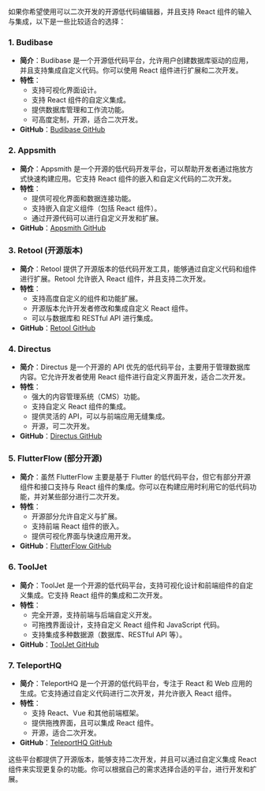 如果你希望使用可以二次开发的开源低代码编辑器，并且支持 React 组件的输入与集成，以下是一些比较适合的选择：

### 1. **Budibase**
   - **简介**：Budibase 是一个开源低代码平台，允许用户创建数据库驱动的应用，并且支持集成自定义代码。你可以使用 React 组件进行扩展和二次开发。
   - **特性**：
     - 支持可视化界面设计。
     - 支持 React 组件的自定义集成。
     - 提供数据库管理和工作流功能。
     - 可高度定制，开源，适合二次开发。
   - **GitHub**：[Budibase GitHub](https://github.com/Budibase/budibase)

### 2. **Appsmith**
   - **简介**：Appsmith 是一个开源的低代码开发平台，可以帮助开发者通过拖放方式快速构建应用。它支持 React 组件的嵌入和自定义代码的二次开发。
   - **特性**：
     - 提供可视化界面和数据连接功能。
     - 支持嵌入自定义组件（包括 React 组件）。
     - 通过开源代码可以进行自定义开发和扩展。
   - **GitHub**：[Appsmith GitHub](https://github.com/appsmithorg/appsmith)

### 3. **Retool (开源版本)**
   - **简介**：Retool 提供了开源版本的低代码开发工具，能够通过自定义代码和组件进行扩展。Retool 允许嵌入 React 组件，并且支持二次开发。
   - **特性**：
     - 支持高度自定义的组件和功能扩展。
     - 开源版本允许开发者修改和集成自定义 React 组件。
     - 可以与数据库和 RESTful API 进行集成。
   - **GitHub**：[Retool GitHub](https://github.com/tryretool/retool)

### 4. **Directus**
   - **简介**：Directus 是一个开源的 API 优先的低代码平台，主要用于管理数据库内容。它允许开发者使用 React 组件进行自定义界面开发，适合二次开发。
   - **特性**：
     - 强大的内容管理系统（CMS）功能。
     - 支持自定义 React 组件的集成。
     - 提供灵活的 API，可以与前端应用无缝集成。
     - 开源，可二次开发。
   - **GitHub**：[Directus GitHub](https://github.com/directus/directus)

### 5. **FlutterFlow (部分开源)**
   - **简介**：虽然 FlutterFlow 主要是基于 Flutter 的低代码平台，但它有部分开源组件和接口支持与 React 组件的集成。你可以在构建应用时利用它的低代码功能，并对某些部分进行二次开发。
   - **特性**：
     - 开源部分允许自定义与扩展。
     - 支持前端 React 组件的嵌入。
     - 提供可视化界面与快速应用开发。
   - **GitHub**：[FlutterFlow GitHub](https://github.com/FlutterFlow)

### 6. **ToolJet**
   - **简介**：ToolJet 是一个开源的低代码平台，支持可视化设计和前端组件的自定义集成。它支持 React 组件的集成和二次开发。
   - **特性**：
     - 完全开源，支持前端与后端自定义开发。
     - 可拖拽界面设计，支持自定义 React 组件和 JavaScript 代码。
     - 支持集成多种数据源（数据库、RESTful API 等）。
   - **GitHub**：[ToolJet GitHub](https://github.com/ToolJet/ToolJet)

### 7. **TeleportHQ**
   - **简介**：TeleportHQ 是一个开源的低代码平台，专注于 React 和 Web 应用的生成。它支持通过自定义代码进行二次开发，并允许嵌入 React 组件。
   - **特性**：
     - 支持 React、Vue 和其他前端框架。
     - 提供拖拽界面，且可以集成 React 组件。
     - 开源，适合二次开发。
   - **GitHub**：[TeleportHQ GitHub](https://github.com/teleporthq/teleport-code)

这些平台都提供了开源版本，能够支持二次开发，并且可以通过自定义集成 React 组件来实现更复杂的功能。你可以根据自己的需求选择合适的平台，进行开发和扩展。
